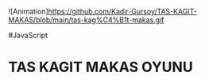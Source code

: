 ![Animation]https://github.com/Kadir-Gursoy/TAS-KAGIT-MAKAS/blob/main/tas-kag%C4%B1t-makas.gif



















#JavaScript


# TAS KAGIT MAKAS OYUNU
